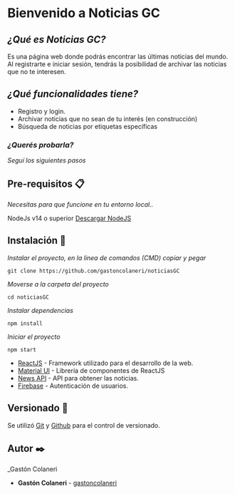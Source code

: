 # Bienvenido a Noticias GC

## _¿Qué es Noticias GC?_

Es una página web donde podrás encontrar las últimas noticias del mundo. Al registrarte e iniciar sesión, tendrás la posibilidad de archivar las noticias que no te interesen.

## _¿Qué funcionalidades tiene?_

- Registro y login.
- Archivar noticias que no sean de tu interés (en construcción)
- Búsqueda de noticias por etiquetas específicas

### _¿Querés probarla?_

_Seguí los siguientes pasos_

## Pre-requisitos 📋

_Necesitas para que funcione en tu entorno local.._

NodeJs v14 o superior [Descargar NodeJS](https://nodejs.org/es/download/)

## Instalación 🔧

_Instalar el proyecto, en la linea de comandos (CMD) copiar y pegar_

```
git clone https://github.com/gastoncolaneri/noticiasGC
```

_Moverse a la carpeta del proyecto_

```
cd noticiasGC
```

_Instalar dependencias_

```
npm install
```

_Iniciar el proyecto_

```
npm start

```

- [ReactJS](https://es.reactjs.org/) - Framework utilizado para el desarrollo de la web.
- [Material UI](https://mui.com/) - Librería de componentes de ReactJS
- [News API](https://newsapi.org/) - API para obtener las noticias.
- [Firebase](https://www.sqlite.org/index.html) - Autenticación de usuarios.

## Versionado 📌

Se utilizó [Git](https://git-scm.com/) y [Github](https://github.com) para el control de versionado.

## Autor ✒️

\_Gastón Colaneri

- **Gastón Colaneri** - [gastoncolaneri](https://github.com/gastoncolaneri)
